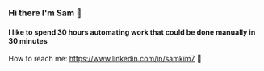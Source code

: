 ### Hi there I'm Sam 👋

#### I like to spend 30 hours automating work that could be done manually in 30 minutes 
<!--
**samkim777/samkim777** is a ✨ _special_ ✨ repository because its `README.md` (this file) appears on your GitHub profile.

Here are some ideas to get you started:

- 🔭 I’m currently working on ...
- 🌱 I’m currently learning ...
- 👯 I’m looking to collaborate on ...
- 🤔 I’m looking for help with ...
- 💬 Ask me about ...
- 📫 How to reach me: ...
- ⚡ Fun fact: ...
-->

How to reach me: <https://www.linkedin.com/in/samkim7> 🌱
